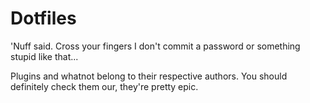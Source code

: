 # Dotfiles #

'Nuff said. Cross your fingers I don't commit a password or
something stupid like that...

Plugins and whatnot belong to their respective authors. You
should definitely check them our, they're pretty epic.
